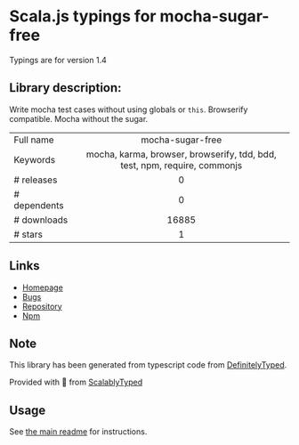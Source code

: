 
# Scala.js typings for mocha-sugar-free

Typings are for version 1.4

## Library description:
Write mocha test cases without using globals or `this`. Browserify compatible. Mocha without the sugar.

|                    |                 |
| ------------------ | :-------------: |
| Full name          | mocha-sugar-free |
| Keywords           | mocha, karma, browser, browserify, tdd, bdd, test, npm, require, commonjs |
| # releases         | 0 |
| # dependents       | 0 |
| # downloads        | 16885 |
| # stars            | 1 |

## Links
- [Homepage](https://github.com/Joris-van-der-Wel/mocha-sugar-free#readme)
- [Bugs](https://github.com/Joris-van-der-Wel/mocha-sugar-free/issues)
- [Repository](https://github.com/Joris-van-der-Wel/mocha-sugar-free)
- [Npm](https://www.npmjs.com/package/mocha-sugar-free)
    


## Note
This library has been generated from typescript code from [DefinitelyTyped](https://definitelytyped.org).

Provided with :purple_heart: from [ScalablyTyped](https://github.com/oyvindberg/ScalablyTyped)

## Usage
See [the main readme](../../readme.md) for instructions.


